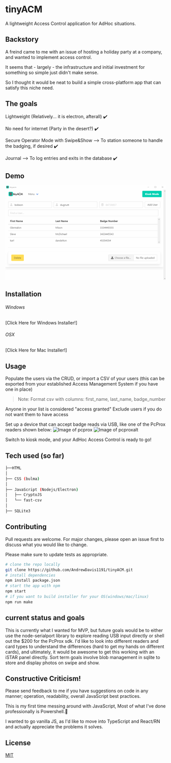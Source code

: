 # tinyACM
A lightweight Access Control application for AdHoc situations.

## Backstory
A freind came to me with an issue of hosting a holiday party at a company, and wanted to implement access control.

It seems that - largely - the infrastructure and initial investment for something so simple just didn't make sense.

So I thought it would be neat to build a simple cross-platform app that can satisfy this niche need.

## The goals
Lightweight (Relatively... it is electron, afterall) :heavy_check_mark:

No need for internet (Party in the desert?) :heavy_check_mark:

Secure Operator Mode with Swipe&Show --> To station someone to handle the badging, if desired :heavy_check_mark:

Journal --> To log entries and exits in the database :heavy_check_mark:

## Demo
![tinyACM Demo](demo/tinyacmdemo.gif)

## Installation
###### Windows
[Click Here for Windows Installer!]
###### OSX
[Click Here for Mac Installer!]

## Usage
Populate the users via the CRUD, or import a CSV of your users (this can be exported from your established Access Management System if you have one in place)

>Note: Format csv with columns: first_name, last_name, badge_number

Anyone in your list is considered "access granted"
Exclude users if you do not want them to have access

Set up a device that can accept badge reads via USB, like one of the PcProx readers shown below:
![Image of pcprox](https://github.com/AndrewDavis1191/PicoACM-Electron/blob/master/images/pscprox%20reader.png)
![Image of pcproxalt](https://github.com/AndrewDavis1191/PicoACM-Electron/blob/master/images/pcprox%20reader%20alt.png)

Switch to kiosk mode, and your AdHoc Access Control is ready to go!

## Tech used (so far)
```bash
├──HTML
│
├── CSS (bulma)
│
├── JavaScript (Nodejs/Electron)
│   ├── CryptoJS
│   └── fast-csv
│
├── SQLite3
```

## Contributing
Pull requests are welcome. For major changes, please open an issue first to discuss what you would like to change.

Please make sure to update tests as appropriate.

```bash
# clone the repo locally
git clone https://github.com/AndrewDavis1191/tinyACM.git
# install dependencies
npm install package.json
# start the app with npm
npm start
# if you want to build installer for your OS(windows/mac/linux)
npm run make
```

## current status and goals
This is currently what I wanted for MVP, but future goals would be to either use the node-serialport library to explore reading USB input directly or shell out the $200 for the PcProx sdk. I'd like to look into different readers and card types to understand the differences (hard to get my hands on different cards), and ultimately, it would be awesome to get this working with an iSTAR panel directly. Sort term goals involve blob management in sqlite to store and display photos on swipe and show.

## Constructive Criticism!
Please send feedback to me if you have suggestions on code in any manner; operation, readability, overall JavaScript best practices.

This is my first time messing around with JavaScript, Most of what I've done professionally is Powershell.:poop:

I wanted to go vanilla JS, as I'd like to move into TypeScript and React/RN and actually appreciate the problems it solves.

## License
[MIT](https://choosealicense.com/licenses/mit/)
